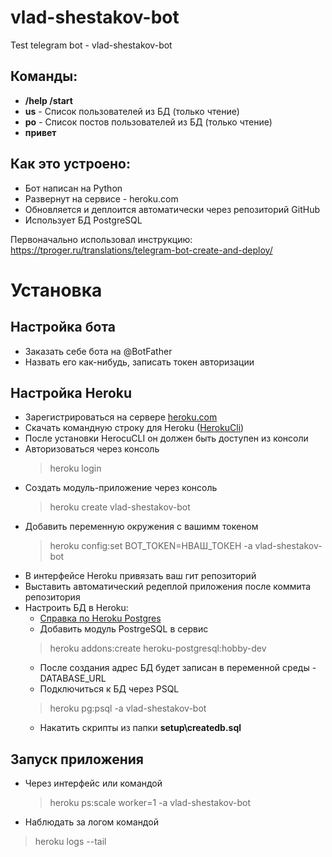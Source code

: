 # vlad-shestakov-bot
Test telegram bot - vlad-shestakov-bot

## Команды:
* **/help /start**
* **us** - Список пользователей из БД (только чтение)
* **po** - Список постов пользователей из БД (только чтение)
* **привет**

## Как это устроено:
* Бот написан на Python
* Развернут на сервисе - heroku.com
* Обновляется и деплоится автоматически через репозиторий GitHub
* Использует БД PostgreSQL 

Первоначально использовал инструкцию:
https://tproger.ru/translations/telegram-bot-create-and-deploy/

# Установка
## Настройка бота
* Заказать себе бота на @BotFather
* Назвать его как-нибудь, записать токен авторизации
## Настройка Heroku
* Зарегистрироваться на сервере [heroku.com](heroku.com)
* Скачать командную строку для Heroku ([HerokuCli](https://devcenter.heroku.com/articles/heroku-cli))
* После установки HerocuCLI он должен быть доступен из консоли
* Авторизоваться через консоль
  > heroku login
* Создать модуль-приложение через консоль
  > heroku create vlad-shestakov-bot
* Добавить переменную окружения с вашимм токеном
  > heroku config:set BOT_TOKEN=НВАШ_ТОКЕН -a vlad-shestakov-bot
* В интерфейсе Heroku привязать ваш гит репозиторий
* Выставить автоматический редеплой приложения после коммита репозитория
* Настроить БД в Heroku:
  * [Справка по Heroku Postgres](https://devcenter.heroku.com/articles/heroku-postgresql#set-up-postgres-on-windows)
  * Добавить модуль PostrgeSQL в сервис
  > heroku addons:create heroku-postgresql:hobby-dev
  * После создания адрес БД будет записан в переменной среды - DATABASE_URL
  * Подключиться к БД через PSQL
  > heroku pg:psql -a vlad-shestakov-bot
  * Накатить скрипты из папки **setup\createdb.sql**
## Запуск приложения
* Через интерфейс или командой 
  > heroku ps:scale worker=1 -a vlad-shestakov-bot
* Наблюдать за логом командой
> heroku logs --tail